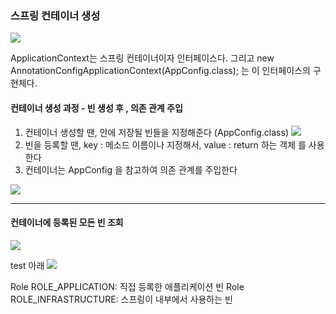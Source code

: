 ### 스프링 컨테이너 생성

![](https://i.imgur.com/BfHn6Jd.png)

ApplicationContext는 스프링 컨테이너이자 인터페이스다.
그리고 new AnnotationConfigApplicationContext(AppConfig.class); 는 이 인터페이스의 구현체다.
#### 컨테이너 생성 과정 - 빈 생성 후 , 의존 관계 주입

1. 컨테이너 생성할 땐, 안에 저장될 빈들을 지정해준다 (AppConfig.class)
![](https://i.imgur.com/eZNt3cf.png)
2. 빈을 등록할 땐, key : 메소드 이름이나 지정해서, value : return 하는 객체 를 사용한다
3. 컨테이너는 AppConfig 을 참고하여 의존 관계를 주입한다

![](https://i.imgur.com/50Vi8Hb.png)

---
#### 컨테이너에 등록된 모든 빈 조회
![](https://i.imgur.com/hDPvvpT.png)

test 아래 
![](https://i.imgur.com/HqxGLsR.png)

Role ROLE_APPLICATION: 직접 등록한 애플리케이션 빈
Role ROLE_INFRASTRUCTURE: 스프링이 내부에서 사용하는 빈
